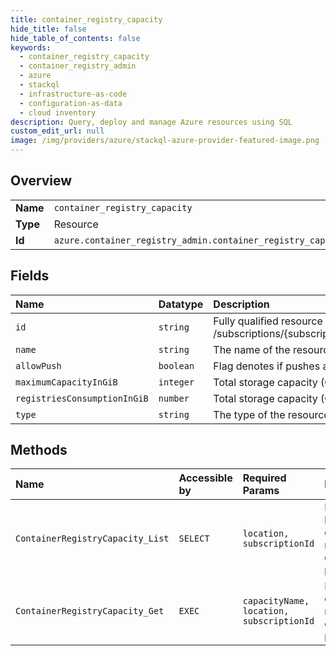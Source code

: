 ```yaml
---
title: container_registry_capacity
hide_title: false
hide_table_of_contents: false
keywords:
  - container_registry_capacity
  - container_registry_admin
  - azure    
  - stackql
  - infrastructure-as-code
  - configuration-as-data
  - cloud inventory
description: Query, deploy and manage Azure resources using SQL
custom_edit_url: null
image: /img/providers/azure/stackql-azure-provider-featured-image.png
---
```

  
    

## Overview
<table><tbody>
<tr><td><b>Name</b></td><td><code>container_registry_capacity</code></td></tr>
<tr><td><b>Type</b></td><td>Resource</td></tr>
<tr><td><b>Id</b></td><td><code>azure.container_registry_admin.container_registry_capacity</code></td></tr>
</tbody></table>

## Fields
| Name | Datatype | Description |
|:-----|:---------|:------------|
| `id` | `string` | Fully qualified resource ID for the resource. Ex - /subscriptions/{subscriptionId}/resourceGroups/{resourceGroupName}/providers/{resourceProviderNamespace}/{resourceType}/{resourceName} |
| `name` | `string` | The name of the resource |
| `allowPush` | `boolean` | Flag denotes if pushes are blocked for all registries. |
| `maximumCapacityInGiB` | `integer` | Total storage capacity (GiB) which can used by the registry. |
| `registriesConsumptionInGiB` | `number` | Total storage capacity (GiB) consumed by the registry. |
| `type` | `string` | The type of the resource. E.g. "Microsoft.Compute/virtualMachines" or "Microsoft.Storage/storageAccounts" |
## Methods
| Name | Accessible by | Required Params | Description |
|:-----|:--------------|:----------------|:------------|
| `ContainerRegistryCapacity_List` | `SELECT` | `location, subscriptionId` | Returns a list of container registry capacity properties. |
| `ContainerRegistryCapacity_Get` | `EXEC` | `capacityName, location, subscriptionId` | Returns container registry capacity property. |
